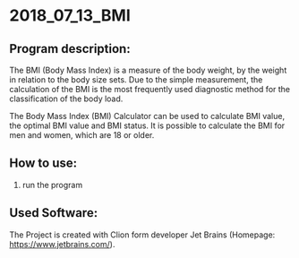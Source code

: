 # 2018_07_13_BMI
## Program description:
The BMI (Body Mass Index) is a measure of the body weight, by the weight in relation to the body size sets. Due to the simple measurement, the calculation of the BMI is the most frequently used diagnostic method for the classification of the body load.

The Body Mass Index (BMI) Calculator can be used to calculate BMI value, the optimal BMI value and BMI status. It is possible to calculate the BMI for men and women, which are 18 or older. 

## How to use:
1. run the program

## Used Software:
The Project is created with Clion form developer Jet Brains (Homepage: https://www.jetbrains.com/).

